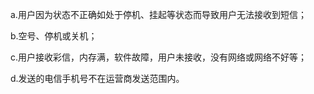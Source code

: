 a.用户因为状态不正确如处于停机、挂起等状态而导致用户无法接收到短信；

b.空号、停机或关机；

c.用户接收彩信，内存满，软件故障，用户未接收，没有网络或网络不好等；

d.发送的电信手机号不在运营商发送范围内。

